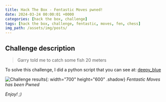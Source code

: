 ```yaml
---
title: Hack The Box - Fentastic Moves pwned!
date: 2024-03-24 00:00:01 +0000
categories: [hack the box, challenge]
tags: [hack the box, challenge, fentastic, moves, fen, chess]
img_path: /assets/img/posts/
---
```


## Challenge description

> Garry told me to catch some fish 20 meters

To solve this challenge, I did a python script that you can see at: [deepy_blue](https://github.com/rubenhortas/hackthebox/blob/main/fentasticMoves/deepy_blue.py)

![Challenge results](htb-fentastic-moves-owned.png){: width="700" height="600" .shadow}
_Fentastic Moves has been Pwned_

_Enjoy! ;)_
